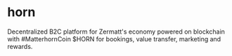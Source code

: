 # horn
Decentralized B2C platform for Zermatt's economy powered on blockchain with #MatterhornCoin $HORN for bookings, value transfer, marketing and rewards.
